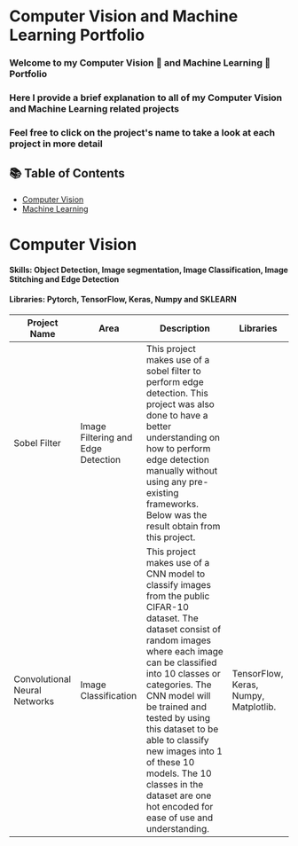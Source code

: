# Computer Vision and Machine Learning Portfolio
### Welcome to my Computer Vision 👀 and Machine Learning 🤖 Portfolio 
### Here I provide a brief explanation to all of my Computer Vision and Machine Learning related projects
### Feel free to click on the project's name to take a look at each project in more detail 

## 📚 Table of Contents
- [Computer Vision](#computer-vision)
- [Machine Learning](#machine-learning)

# Computer Vision
#### Skills: Object Detection, Image segmentation, Image Classification, Image Stitching and Edge Detection
#### Libraries: Pytorch, TensorFlow, Keras, Numpy and SKLEARN
| Project Name | Area | Description | Libraries | 
|---|---|---|---|
| Sobel Filter | Image Filtering and Edge Detection | This project makes use of a sobel filter to perform edge detection. This project was also done to have a better understanding on how to perform edge detection manually without using any pre-existing frameworks. Below was the result obtain from this project. 
| Convolutional Neural Networks | Image Classification | This project makes use of a CNN model to classify images from the public CIFAR-10 dataset. The dataset consist of random images where each image can be classified into 10 classes or categories. The CNN model will be trained and tested by using this dataset to be able to classify new images into 1 of these 10 models. The 10 classes in the dataset are one hot encoded for ease of use and understanding.| TensorFlow, Keras, Numpy, Matplotlib.|
<!--- I achieved this by performing all of the necessary calculation manually without making use of any pre-existing libraries. The magnitude and orientation of the gradients was calculated manually by doing convolution with a 3x3 filter in the horizontal and vertical direction in order to detect all edges no matter the orientation of it was. Non-maximal suppresion was also done in order to remove noise pixel within the image for better resolution. --->
